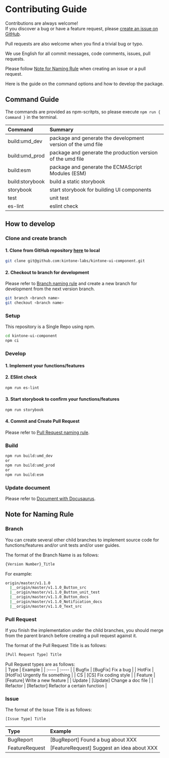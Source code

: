 # Contributing Guide

Contributions are always welcome!  
If you discover a bug or have a feature request, please [create an issue on GitHub](https://github.com/kintone-labs/kintone-ui-component/issues/new/choose).  

Pull requests are also welcome when you find a trivial bug or typo. 

We use English for all commit messages, code comments, issues, pull requests.  

Please follow [Note for Naming Rule](#note-for-naming-rule) when creating an issue or a pull request.  


Here is the guide on the command options and how to develop the package.

## Command Guide

The commands are provided as npm-scritpts, so please execute `npm run { Command }` in the terminal.

|Command| Summary|
| :---- | :---- |
|build:umd_dev|package and generate the development version of the umd file|
|build:umd_prod|package and generate the production version of the umd file|
|build:esm|package and generate the ECMAScript Modules (ESM)|
|build:storybook|build a static storybook|
|storybook|start storybook for building UI components|
|test|unit test|
|es-lint|eslint check|
## How to develop

### Clone and create branch

#### 1. Clone from GitHub repository [here](https://github.com/kintone-labs/kintone-ui-component) to local

```sh
git clone git@github.com:kintone-labs/kintone-ui-component.git
```

#### 2. Checkout to branch for development
Please refer to [Branch naming rule](#Branch) and create a new branch for development from the next version branch.
```sh
git branch <branch name>
git checkout <branch name>
```
### Setup
This repository is a Single Repo using npm.
```sh
cd kintone-ui-component
npm ci
```
### Develop
#### 1. Implement your functions/features
#### 2. ESlint check
```sh
npm run es-lint
```
#### 3. Start storybook to confirm your functions/features
```sh
npm run storybook
```
#### 4. Commit and Create Pull Request
Please refer to [Pull Request naming rule](#Pull-Request).  

### Build
```sh
npm run build:umd_dev
or
npm run build:umd_prod
or
npm run build:esm
```
### Update document
Please refer to [Document with Docusaurus](https://github.com/kintone-labs/kintone-ui-component/blob/master/docs/document/README.md).


## Note for Naming Rule

### Branch

You can create several other child branches to implement source code for functions/features and/or unit tests and/or user guides.

The format of the Branch Name is as follows:  
```sh
{Version Number}_Title
```
For example:
```sh
origin/master/v1.1.0
  |__origin/master/v1.1.0_Button_src
  |__origin/master/v1.1.0_Button_unit_test
  |__origin/master/v1.1.0_Button_docs
  |__origin/master/v1.1.0_Notification_docs  
  |__origin/master/v1.1.0_Text_src
```
### Pull Request

If you finish the implementation under the child branches, you should merge from the parent branch before creating a pull request against it.  

The format of the Pull Request Title is as follows:  
```sh
[Pull Request Type] Title
```

Pull Request types are as follows:  
| Type | Example |
| :---- | :---- |
| Bugfix | [BugFix] Fix a bug |
| HotFix | [HotFix] Urgently fix something |
| CS | [CS] Fix coding style |
| Feature | [Feature] Write a new feature |
| Update | [Update] Change a doc file |
| Refactor | [Refactor] Refactor a certain function |

### Issue

The format of the Issue Title is as follows:  
```sh
[Issue Type] Title  
```
|Type| Example|
|:----|:----|
|BugReport| [BugReport] Found a bug about XXX |
|FeatureRequest|[FeatureRequest] Suggest an idea about XXX|